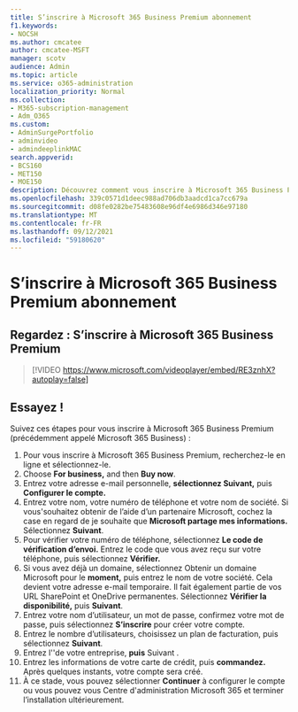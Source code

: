 ```yaml
---
title: S’inscrire à Microsoft 365 Business Premium abonnement
f1.keywords:
- NOCSH
ms.author: cmcatee
author: cmcatee-MSFT
manager: scotv
audience: Admin
ms.topic: article
ms.service: o365-administration
localization_priority: Normal
ms.collection:
- M365-subscription-management
- Adm_O365
ms.custom:
- AdminSurgePortfolio
- adminvideo
- admindeeplinkMAC
search.appverid:
- BCS160
- MET150
- MOE150
description: Découvrez comment vous inscrire à Microsoft 365 Business Premium (précédemment appelé Microsoft 365 Business).
ms.openlocfilehash: 339c0571d1deec988ad706db3aadcd1ca7cc679a
ms.sourcegitcommit: d08fe0282be75483608e96df4e6986d346e97180
ms.translationtype: MT
ms.contentlocale: fr-FR
ms.lasthandoff: 09/12/2021
ms.locfileid: "59180620"
---
```

# <a name="sign-up-for-microsoft-365-business-premium-subscription"></a>S’inscrire à Microsoft 365 Business Premium abonnement

## <a name="watch-sign-up-for-microsoft-365-business-premium"></a>Regardez : S’inscrire à Microsoft 365 Business Premium

> [!VIDEO https://www.microsoft.com/videoplayer/embed/RE3znhX?autoplay=false]

## <a name="try-it"></a>Essayez !

Suivez ces étapes pour vous inscrire à Microsoft 365 Business Premium (précédemment appelé Microsoft 365 Business) :

1. Pour vous inscrire à Microsoft 365 Business Premium, recherchez-le en ligne et sélectionnez-le.
2. Choose  **For business,** and then  **Buy now**.
3. Entrez votre adresse e-mail personnelle, **sélectionnez Suivant,** puis **Configurer le compte.**
4. Entrez votre nom, votre numéro de téléphone et votre nom de société. Si vous&#39;souhaitez obtenir de l’aide d’un partenaire Microsoft, cochez la case en regard de je souhaite que **Microsoft partage mes informations.** Sélectionnez  **Suivant**.
5. Pour vérifier votre numéro de téléphone, sélectionnez **Le code de vérification d’envoi.** Entrez le code que vous avez reçu sur votre téléphone, puis sélectionnez **Vérifier.**
6. Si vous avez déjà un domaine, sélectionnez Obtenir un domaine Microsoft pour le  **moment,** puis entrez le nom de votre société. Cela devient votre adresse e-mail temporaire. Il fait également partie de vos URL SharePoint et OneDrive permanentes. Sélectionnez  **Vérifier la disponibilité,** puis  **Suivant**.
7. Entrez votre nom d’utilisateur, un mot de passe, confirmez votre mot de passe, puis sélectionnez  **S’inscrire**  pour créer votre compte.
8. Entrez le nombre d’utilisateurs, choisissez un plan de facturation, puis sélectionnez  **Suivant**.
9.  Entrez l'&#39;de votre entreprise,  **puis** Suivant .
10. Entrez les informations de votre carte de crédit, puis **commandez.** Après quelques instants, votre compte sera créé.
11. À ce stade, vous pouvez sélectionner **Continuer** à configurer <a href="https://go.microsoft.com/fwlink/p/?linkid=2024339" target="_blank"></a> le compte ou vous pouvez vous Centre d'administration Microsoft 365 et terminer l’installation ultérieurement.
